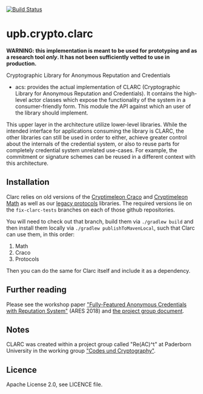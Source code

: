 [![Build Status](https://travis-ci.com/upbcuk/upb.crypto.clarc.svg?branch=master)](https://travis-ci.com/upbcuk/upb.crypto.clarc)
# upb.crypto.clarc
**WARNING: this implementation is meant to be used for prototyping and as a research tool *only*. It has not been sufficiently vetted to use in production.**

Cryptographic Library for Anonymous Reputation and Credentials

* acs: provides the actual implementation of CLARC (Cryptographic Library for Anonymous Reputation and Credentials). It contains the high-level actor classes which expose the functionality of the system in a consumer-friendly form.
This module the API against which an user of the library should implement.

This upper layer in the architecture utilize lower-level libraries.
While the intended interface for applications consuming the library is CLARC, the other libraries can still be used in order to either, achieve greater control about the internals of the credential system, or also to reuse parts for completely credential system unrelated use-cases. For example, the commitment or signature schemes can be reused in a different context with this architecture.

## Installation

Clarc relies on old versions of the [Cryptimeleon Craco](https://github.com/cryptimeleon/craco) and [Cryptimeleon Math](https://github.com/cryptimeleon/math) as well as our [legacy protocols](https://github.com/cryptimeleon/legacy.upb.crypto.protocols) libraries.
The required versions lie on the `fix-clarc-tests` branches on each of those github repositories.

You will need to check out that branch, build them via `./gradlew build` and then install them locally via `./gradlew publishToMavenLocal`, such that Clarc can use them, in this order:
1. Math
2. Craco
3. Protocols

Then you can do the same for Clarc itself and include it as a dependency.

## Further reading
Please see the workshop paper ["Fully-Featured Anonymous Credentials with Reputation System"](https://dl.acm.org/citation.cfm?id=3234517) (ARES 2018) and [the project group document](https://cs.uni-paderborn.de/fileadmin/informatik/fg/cuk/Lehre/Veranstaltungen/WS2016/ReACt/ReACt_documentation.pdf).

## Notes
CLARC was created within a project group called "Re(AC)^t" at Paderborn University in the working group ["Codes und Cryptography"](https://cs.uni-paderborn.de/en/cuk/research/).

## Licence
Apache License 2.0, see LICENCE file.
